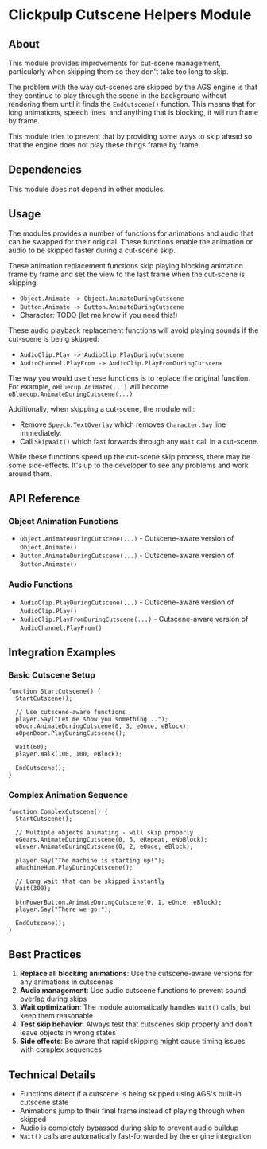 # Clickpulp Cutscene Helpers Module

## About

This module provides improvements for cut-scene management, particularly when skipping them so they don't take too long to skip.

The problem with the way cut-scenes are skipped by the AGS engine is that they continue to play through the scene in the background without rendering them until it finds the `EndCutscene()` function. This means that for long animations, speech lines, and anything that is blocking, it will run frame by frame.

This module tries to prevent that by providing some ways to skip ahead so that the engine does not play these things frame by frame.

## Dependencies

This module does not depend in other modules.

## Usage

The modules provides a number of functions for animations and audio that can be swapped for their original. These functions enable the animation or audio to be skipped faster during a cut-scene skip.

These animation replacement functions skip playing blocking animation frame by frame and set the view to the last frame when the cut-scene is skipping:

* `Object.Animate -> Object.AnimateDuringCutscene`
* `Button.Animate -> Button.AnimateDuringCutscene`
* Character: TODO (let me know if you need this!)

These audio playback replacement functions will avoid playing sounds if the cut-scene is being skipped:

* `AudioClip.Play -> AudioClip.PlayDuringCutscene`
* `AudioChannel.PlayFrom -> AudioClip.PlayFromDuringCutscene`

The way you would use these functions is to replace the original function. For example, `oBluecup.Animate(...)` will become `oBluecup.AnimateDuringCutscene(...)`

Additionally, when skipping a cut-scene, the module will:

* Remove `Speech.TextOverlay` which removes `Character.Say` line immediately.
* Call `SkipWait()` which fast forwards through any `Wait` call in a cut-scene.

While these functions speed up the cut-scene skip process, there may be some side-effects. It's up to the developer to see any problems and work around them.

## API Reference

### Object Animation Functions

* `Object.AnimateDuringCutscene(...)` - Cutscene-aware version of `Object.Animate()`
* `Button.AnimateDuringCutscene(...)` - Cutscene-aware version of `Button.Animate()`

### Audio Functions

* `AudioClip.PlayDuringCutscene(...)` - Cutscene-aware version of `AudioClip.Play()`
* `AudioClip.PlayFromDuringCutscene(...)` - Cutscene-aware version of `AudioChannel.PlayFrom()`

## Integration Examples

### Basic Cutscene Setup

```agscript
function StartCutscene() {
  StartCutscene();
  
  // Use cutscene-aware functions
  player.Say("Let me show you something...");
  oDoor.AnimateDuringCutscene(0, 3, eOnce, eBlock);
  aOpenDoor.PlayDuringCutscene();
  
  Wait(60);
  player.Walk(100, 100, eBlock);
  
  EndCutscene();
}
```

### Complex Animation Sequence

```agscript
function ComplexCutscene() {
  StartCutscene();
  
  // Multiple objects animating - will skip properly
  oGears.AnimateDuringCutscene(0, 5, eRepeat, eNoBlock);
  oLever.AnimateDuringCutscene(0, 2, eOnce, eBlock);
  
  player.Say("The machine is starting up!");
  aMachineHum.PlayDuringCutscene();
  
  // Long wait that can be skipped instantly
  Wait(300);
  
  btnPowerButton.AnimateDuringCutscene(0, 1, eOnce, eBlock);
  player.Say("There we go!");
  
  EndCutscene();
}
```

## Best Practices

1. **Replace all blocking animations**: Use the cutscene-aware versions for any animations in cutscenes
2. **Audio management**: Use audio cutscene functions to prevent sound overlap during skips
3. **Wait optimization**: The module automatically handles `Wait()` calls, but keep them reasonable
4. **Test skip behavior**: Always test that cutscenes skip properly and don't leave objects in wrong states
5. **Side effects**: Be aware that rapid skipping might cause timing issues with complex sequences

## Technical Details

* Functions detect if a cutscene is being skipped using AGS's built-in cutscene state
* Animations jump to their final frame instead of playing through when skipped
* Audio is completely bypassed during skip to prevent audio buildup
* `Wait()` calls are automatically fast-forwarded by the engine integration
